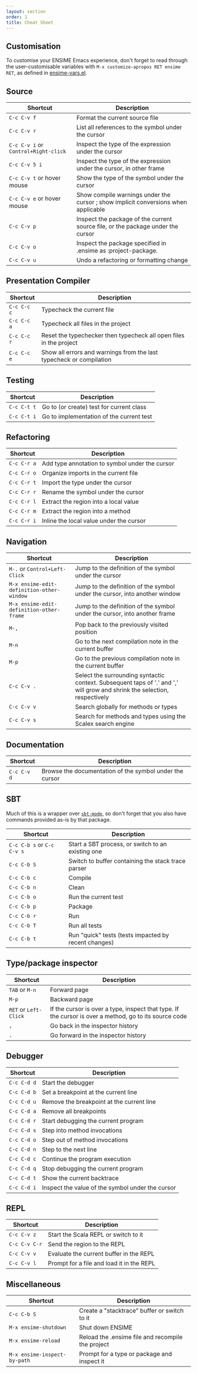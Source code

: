 ```yaml
---
layout: section
order: 1
title: Cheat Sheet
---
```


## Customisation

To customise your ENSIME Emacs experience, don't forget to read through the user-customisable variables with `M-x customize-apropos RET ensime RET`, as defined in [ensime-vars.el](http://github.com/ensime/ensime-emacs/blob/master/ensime-vars.el).

## Source

| Shortcut    | Description |
|-------------|-------------|
| `C-c C-v f` | Format the current source file |
| `C-c C-v r` | List all references to the symbol under the cursor |
| `C-c C-v i` or `Control+Right-click` | Inspect the type of the expression under the cursor |
| `C-c C-v 5 i` | Inspect the type of the expression under the cursor, in other frame |
| `C-c C-v t` or hover mouse | Show the type of the symbol under the cursor |
| `C-c C-v e` or hover mouse | Show compile warnings under the cursor ; show implicit conversions when applicable |
| `C-c C-v p` | Inspect the package of the current source file, or the package under the cursor |
| `C-c C-v o` | Inspect the package specified in .ensime as :project-package. |
| `C-c C-v u` | Undo a refactoring or formatting change |

## Presentation Compiler

| Shortcut    | Description |
|-------------|-------------|
| `C-c C-c c` | Typecheck the current file |
| `C-c C-c a` | Typecheck all files in the project |
| `C-c C-c r` | Reset the typechecker then typecheck all open files in the project |
| `C-c C-c e` | Show all errors and warnings from the last typecheck or compilation |


## Testing

| Shortcut    | Description |
|-------------|-------------|
| `C-c C-t t` | Go to (or create) test for current class |
| `C-c C-t i` | Go to implementation of the current test |

## Refactoring

| Shortcut    | Description |
|-------------|-------------|
| `C-c C-r a` | Add type annotation to symbol under the cursor |
| `C-c C-r o` | Organize imports in the current file |
| `C-c C-r t` | Import the type under the cursor |
| `C-c C-r r` | Rename the symbol under the cursor |
| `C-c C-r l` | Extract the region into a local value |
| `C-c C-r m` | Extract the region into a method |
| `C-c C-r i` | Inline the local value under the cursor |

## Navigation

| Shortcut    | Description |
|-------------|-------------|
| `M-.` or `Control+Left-Click` | Jump to the definition of the symbol under the cursor |
| `M-x ensime-edit-definition-other-window` | Jump to the definition of the symbol under the cursor, into another window |
| `M-x ensime-edit-definition-other-frame` | Jump to the definition of the symbol under the cursor, into another frame |
| `M-,` | Pop back to the previously visited position |
| `M-n` | Go to the next compilation note in the current buffer |
| `M-p` | Go to the previous compilation note in the current buffer |
| `C-c C-v .` | Select the surrounding syntactic context. Subsequent taps of '.' and ',' will grow and shrink the selection, respectively |
| `C-c C-v v` | Search globally for methods or types |
| `C-c C-v s` | Search for methods and types using the Scalex search engine |

## Documentation

| Shortcut    | Description |
|-------------|-------------|
| `C-c C-v d` | Browse the documentation of the symbol under the cursor |

## SBT

Much of this is a wrapper over [`sbt-mode`](https://github.com/hvesalai/sbt-mode), so don't forget that you also have commands provided as-is by that package.

| Shortcut    | Description |
|-------------|-------------|
| `C-c C-b s` or `C-c C-v s` | Start a SBT process, or switch to an existing one |
| `C-c C-b S` | Switch to buffer containing the stack trace parser |
| `C-c C-b c` | Compile |
| `C-c C-b n` | Clean |
| `C-c C-b o` | Run the current test |
| `C-c C-b p` | Package |
| `C-c C-b r` | Run |
| `C-c C-b T` | Run all tests |
| `C-c C-b t` | Run "quick" tests (tests impacted by recent changes) |

## Type/package inspector

| Shortcut    | Description |
|-------------|-------------|
| `TAB` or `M-n` | Forward page |
| `M-p` | Backward page |
| `RET` or `Left-Click` | If the cursor is over a type, inspect that type. If the cursor is over a method, go to its source code |
| `,` | Go back in the inspector history|
| `.` | Go forward in the inspector history|

## Debugger

| Shortcut    | Description |
|-------------|-------------|
| `C-c C-d d` | Start the debugger |
| `C-c C-d b` | Set a breakpoint at the current line |
| `C-c C-d u` | Remove the breakpoint at the current line |
| `C-c C-d a` | Remove all breakpoints |
| `C-c C-d r` | Start debugging the current program |
| `C-c C-d s` | Step into method invocations |
| `C-c C-d o` | Step out of method invocations |
| `C-c C-d n` | Step to the next line |
| `C-c C-d c` | Continue the program execution |
| `C-c C-d q` | Stop debugging the current program |
| `C-c C-d t` | Show the current backtrace |
| `C-c C-d i` | Inspect the value of the symbol under the cursor |

## REPL

| Shortcut    | Description |
|-------------|-------------|
| `C-c C-v z` | Start the Scala REPL or switch to it |
| `C-c C-v C-r` | Send the region to the REPL |
| `C-c C-v v` | Evaluate the current buffer in the REPL |
| `C-c C-v l` | Prompt for a file and load it in the REPL |

## Miscellaneous

| Shortcut    | Description |
|-------------|-------------|
| `C-c C-b S` | Create a "stacktrace" buffer or switch to it |
| `M-x ensime-shutdown` | Shut down ENSIME |
| `M-x ensime-reload` | Reload the .ensime file and recompile the project |
| `M-x ensime-inspect-by-path` | Prompt for a type or package and inspect it |

